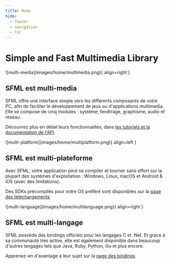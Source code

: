 ```yaml
---
title: Home
hide:
  - footer
  - navigation
  - toc
---
```


# Simple and Fast Multimedia Library

<div markdown="1" class="section">
![multi-media](images/home/multimedia.png){ align=right }

## SFML est multi-media

SFML offre une interface simple vers les différents composants de votre PC, afin de faciliter le développement de jeux ou d'applications multimedia. Elle se compose de cinq modules : système, fenêtrage, graphisme, audio et réseau.

Découvrez plus en détail leurs fonctionnalités, dans [les tutoriels et la documentation de l'API](https://www.sfml-dev.org/learn-fr.php "Aller à la page des tutoriels et de la documentation").
</div>

<div markdown="1" class="section">
![multi-platform](images/home/multiplatform.png){ align=left }

## SFML est multi-plateforme

Avec SFML, votre application peut se compiler et tourner sans effort sur la plupart des systèmes d'exploitation : Windows, Linux, macOS et Android & iOS (avec des limitations).

Des SDKs précompilés pour votre OS préféré sont disponibles sur la [page des téléchargements](https://www.sfml-dev.org/download-fr.php "Aller à la page des téléchargements").
</div>

<div markdown="1" class="section">
![multi-language](images/home/multilanguage.png){ align=right }

## SFML est multi-langage

SFML possède des bindings officiels pour les langages C et .Net. Et grace à sa communauté très active, elle est également disponible dans beaucoup d'autres langages tels que Java, Ruby, Python, Go et plus encore.

Apprenez-en d'avantage à leur sujet sur la [page des bindings](https://www.sfml-dev.org/download/bindings-fr.php "Aller à la page des bindings").
</div>